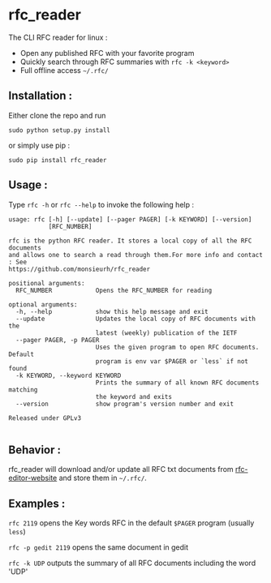 # rfc_reader
The CLI RFC reader for linux :
- Open any published RFC with your favorite program
- Quickly search through RFC summaries with `rfc -k <keyword>`
- Full offline access `~/.rfc/`

## Installation :
Either clone the repo and run 
```shell
sudo python setup.py install
```
or simply use pip :
```shell
sudo pip install rfc_reader
```

## Usage : 
Type `rfc -h` or `rfc --help` to invoke the following help :

```shell
usage: rfc [-h] [--update] [--pager PAGER] [-k KEYWORD] [--version]
           [RFC_NUMBER]

rfc is the python RFC reader. It stores a local copy of all the RFC documents
and allows one to search a read through them.For more info and contact : See
https://github.com/monsieurh/rfc_reader

positional arguments:
  RFC_NUMBER            Opens the RFC_NUMBER for reading

optional arguments:
  -h, --help            show this help message and exit
  --update              Updates the local copy of RFC documents with the
                        latest (weekly) publication of the IETF
  --pager PAGER, -p PAGER
                        Uses the given program to open RFC documents. Default
                        program is env var $PAGER or `less` if not found
  -k KEYWORD, --keyword KEYWORD
                        Prints the summary of all known RFC documents matching
                        the keyword and exits
  --version             show program's version number and exit

Released under GPLv3


```

## Behavior :
rfc_reader will download and/or update all RFC txt documents from [rfc-editor-website](https://www.rfc-editor.org/) and store them in `~/.rfc/`. 

## Examples :
`rfc 2119` opens the Key words RFC in the default `$PAGER` program (usually `less`)

`rfc -p gedit 2119` opens the same document in gedit

`rfc -k UDP` outputs the summary of all RFC documents including the word 'UDP'
